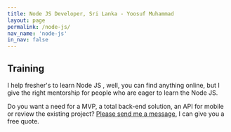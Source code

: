 ```yaml
---
title: Node JS Developer, Sri Lanka - Yoosuf Muhammad
layout: page
permalink: /node-js/
nav_name: 'node-js'
in_nav: false
---
```


## Training
I help fresher's to learn Node JS , well, you can find anything online, but I give the right mentorship for people who are eager to learn the Node JS.

 Do you want a need for a MVP, a total back-end solution, an API  for mobile or review the existing project?  [Please send me a message](/contact/?utm_source=yoosuf.me&utm_medium=ror&utm_campaign=consultancy), I can give you a free quote.
